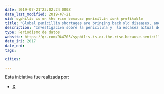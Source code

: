 ```yaml
---
date: 2019-07-21T23:02:24.000Z
date_last_modified: 2019-07-21
uid: syphilis-is-on-the-rise-because-penicillin-isnt-profitable
title: "Global penicillin shortages are bringing back old diseases, and creating new, deadlier ones"
description: "Investigación sobre la penicilina y  la escasez actual del medicamento esta recuperando viejas enfermedades y creando otras."
type: Periodismo de datos
website: https://qz.com/984705/syphilis-is-on-the-rise-because-penicillin-isnt-profitable/
date_ini: 2017
date_end: 
tags:

cities: 

---
```


Esta iniciativa fue realizada por:

- [X](/organizaciones/quartz)
